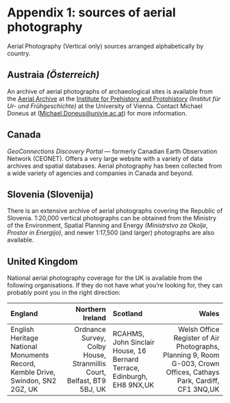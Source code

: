 # Appendix 1: sources of aerial photography

Aerial Photography (Vertical only) sources arranged alphabetically by country.
## Austraia *_(Österreich)_*
An archive of aerial photographs of archaeological sites is available from the [Aerial Archive](http://www.univie.ac.at/Luftbildarchiv/) at the [Institute for Prehistory and Protohistory](http://www.univie.ac.at/urgeschichte/) *_(Institut für Ur- und Frühgeschichte)_* at the University of Vienna. Contact Michael Doneus at (Michael.Doneus@univie.ac.at) for more information.
## Canada
*GeoConnections Discovery Portal* — formerly Canadian Earth Observation Network (CEONET). Offers a very large website with a variety of data archives and spatial databases. Aerial photography has been collected from a wide variety of agencies and companies in Canada and beyond.
## Slovenia (Slovenija)
There is an extensive archive of aerial photographs covering the Republic of Slovenia. 1:20,000 vertical photographs can be obtained from the Ministry of the Environment, Spatial Planning and Energy *_(Ministrstvo za Okolje, Prostor in Energijo)_*, and newer 1:17,500 (and larger) photographs are also available.
## United Kingdom
National aerial photography coverage for the UK is available from the following organisations. If they do not have what you’re looking for, they can probably point you in the right direction:

|    England    |   Northern Ireland   |    Scotland   |   Wales   |
| :------------ | -------------: | :------------ | -------------: |
|        English Heritage National Monuments Record, Kemble Drive, Swindon, SN2 2GZ, UK      |        Ordnance Survey, Colby House, Stranmillis Court, Belfast, BT9 5BJ, UK       |        RCAHMS, John Sinclair House, 16 Bernard Terrace, Edinburgh, EH8 9NX,UK      |        Welsh Office Register of Air Photographs, Planning 9,  Room G-003, Crown Offices, Cathays Park, Cardiff, CF1 3NQ,UK       |